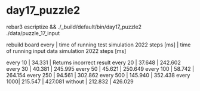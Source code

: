 day17_puzzle2
=====
rebar3 escriptize && ./_build/default/bin/day17_puzzle2 ./data/puzzle_17_input

rebuild board every | time of running test simulation 2022 steps [ms]  | time of running input data simulation 2022 steps [ms]

every 10  |  34.331 | Returns incorrect result
every 20  |  37.648 | 242.602
every 30  |  40.381 | 245.995
every 50  |  45.621 | 250.649
every 100 |  58.742 | 264.154
every 250 |  94.561 | 302.862
every 500 | 145.940 | 352.438
every 1000| 215.547 | 427.081
without   | 212.832 | 426.029